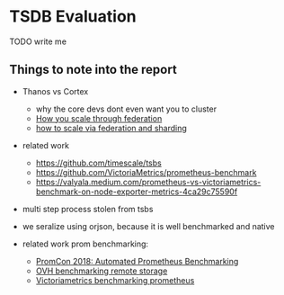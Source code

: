 # TSDB Evaluation

TODO write me

## Things to note into the report
- Thanos vs Cortex
  - why the core devs dont even want you to cluster
  - [How you scale through federation](https://logz.io/blog/prometheus-architecture-at-scale/)
  - [how to scale via federation and sharding](https://www.robustperception.io/scaling-and-federating-prometheus/)
- related work
  - <https://github.com/timescale/tsbs>
  - <https://github.com/VictoriaMetrics/prometheus-benchmark>
  - <https://valyala.medium.com/prometheus-vs-victoriametrics-benchmark-on-node-exporter-metrics-4ca29c75590f>
- multi step process stolen from tsbs
- we seralize using orjson, because it is well benchmarked and native

- related work prom benchmarking:
    - [PromCon 2018: Automated Prometheus Benchmarking](https://www.youtube.com/watch?v=9LuVvVddJjg)
    - [OVH benchmarking remote storage](https://blog.ovhcloud.com/benchmarking-prometheus-like-a-pro-with-k6/)
    - [Victoriametrics benchmarking prometheus](https://github.com/VictoriaMetrics/prometheus-benchmark)
